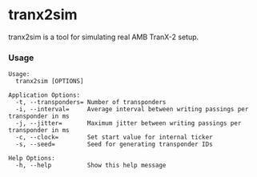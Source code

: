 # tranx2sim

tranx2sim is a tool for simulating real AMB TranX-2 setup.

### Usage

```
Usage:
  tranx2sim [OPTIONS]

Application Options:
  -t, --transponders= Number of transponders
  -i, --interval=     Average interval between writing passings per transponder in ms
  -j, --jitter=       Maximum jitter between writing passings per transponder in ms
  -c, --clock=        Set start value for internal ticker
  -s, --seed=         Seed for generating transponder IDs

Help Options:
  -h, --help          Show this help message
```
